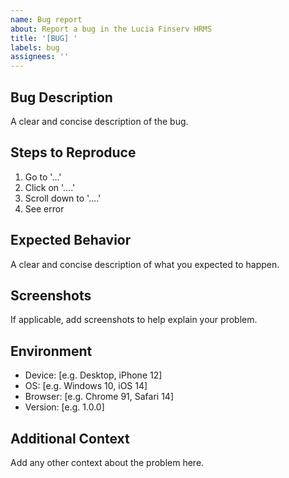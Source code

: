 ```yaml
---
name: Bug report
about: Report a bug in the Lucia Finserv HRMS
title: '[BUG] '
labels: bug
assignees: ''
---
```


## Bug Description
A clear and concise description of the bug.

## Steps to Reproduce
1. Go to '...'
2. Click on '....'
3. Scroll down to '....'
4. See error

## Expected Behavior
A clear and concise description of what you expected to happen.

## Screenshots
If applicable, add screenshots to help explain your problem.

## Environment
- Device: [e.g. Desktop, iPhone 12]
- OS: [e.g. Windows 10, iOS 14]
- Browser: [e.g. Chrome 91, Safari 14]
- Version: [e.g. 1.0.0]

## Additional Context
Add any other context about the problem here.
